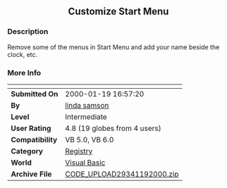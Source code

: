﻿<div align="center">

## Customize Start Menu


</div>

### Description

Remove some of the menus in Start Menu and add your name beside the clock, etc.
 
### More Info
 


<span>             |<span>
---                |---
**Submitted On**   |2000-01-19 16:57:20
**By**             |[linda samson](https://github.com/Planet-Source-Code/PSCIndex/blob/master/ByAuthor/linda-samson.md)
**Level**          |Intermediate
**User Rating**    |4.8 (19 globes from 4 users)
**Compatibility**  |VB 5\.0, VB 6\.0
**Category**       |[Registry](https://github.com/Planet-Source-Code/PSCIndex/blob/master/ByCategory/registry__1-36.md)
**World**          |[Visual Basic](https://github.com/Planet-Source-Code/PSCIndex/blob/master/ByWorld/visual-basic.md)
**Archive File**   |[CODE\_UPLOAD29341192000\.zip](https://github.com/Planet-Source-Code/linda-samson-customize-start-menu__1-5558/archive/master.zip)








